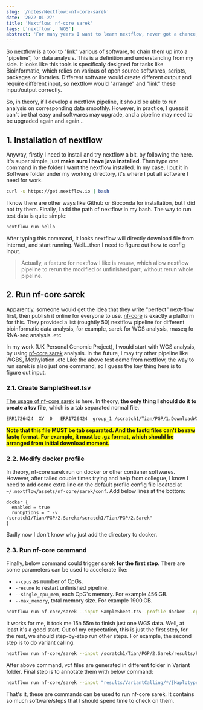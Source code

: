```yaml
---
slug: '/notes/Nextflow:-nf-core-sarek'
date: '2022-01-27'
title: 'Nextflow: nf-core sarek'
tags: ['nextflow', 'WGS']
abstract: 'For many years I want to learn nextflow, never got a chance, now it is time. My task it to run nf-core sarek on PGP-UK WGS/WES data. Also it is my first time try to call SNP information out of WGS data.'
---
```


So [nextflow](https://www.nextflow.io/) is a tool to "link" various of software, to chain them up into a "pipeline", for data analysis. This is a definition and understanding from my side. It looks like this tools is specificaly designed for tasks like Bioinformatic, which relies on various of open source softwares, scripts, packages or libraries. Different software would create different output and require different input, so nextflow would "arrange" and "link" these input/output correctly.

So, in theory, if I develop a nextflow pipeline, it should be able to run analysis on corresponding data smoothly. However, in practice, I guess it can't be that easy and softwares may upgrade, and a pipeline may need to be upgraded again and again...

## 1. Installation of nextflow

Anyway, firstly I need to install and try nextflow a bit, by following the here. It's super simple, just **make sure I have java installed**. Then type one command in the folder I want the nextflow installed. In my case, I put it in Software folder under my working directory, it's where I put all software I need for work.

```bash
curl -s https://get.nextflow.io | bash
```

I know there are other ways like Github or Bioconda for installation, but I did not try them. Finally, I add the path of nextflow in my bash. The way to run test data is quite simple:

```bash
nextflow run hello
```
After typing this command, it looks nextflow will directly download file from internet, and start running. Well...then I need to figure out how to config input.

> Actually, a feature for nextflow I like is `resume`, which allow nextflow pipeline to rerun the modified or unfinished part, without rerun whole pipeline.

## 2. Run nf-core sarek

Apparently, someone would get the idea that they write "perfect" next-flow first, then publish it online for everyone to use. [nf-core](https://nf-co.re/) is exactly a platform for this. They provided a list (roughtly 50) nextflow pipeline for different bioinformatic data analysis, for example, sarek for WGS analysis, rnaseq fo RNA-seq analysis .etc

In my work (UK Personal Genomic Project), I would start with WGS analysis, by using [nf-core sarek](https://nf-co.re/sarek) analysis. In the future, I may try other pipeline like WGBS, Methylation .etc Like the above test demo from nextflow, the way to run sarek is also just one command, so I guess the key thing here is to figure out input.

### 2.1. Create SampleSheet.tsv

[The usage of nf-core sarek](https://nf-co.re/sarek/2.7.1/usage) is here. In theory, **the only thing I should do it to create a tsv file**, which is a tab separated normal file.

```bash
ERR1726424  XY  0   ERR1726424  group_1 /scratch1/Tian/PGP/1.DownloadWGS/WGS/ERR1726424_1.fastq.gz  /scratch1/Tian/PGP/1.DownloadWGS/WGS/ERR1726424_2.fastq.gz
```

<b style="background-color: yellow">Note that this file MUST be tab separated. And the fastq files can't be raw fastq format. For example, it must be .gz format, which should be arranged from initial download moment.</b>

### 2.2. Modify docker profile

In theory, nf-core sarek run on docker or other contianer softwares. However, after tailed couple times trying and help from collegue, I know I need to add come extra line on the default profile config file located at `~/.nextflow/assets/nf-core/sarek/conf`. Add below lines at the bottom:

```
docker {
  enabled = true
  runOptions = " -v /scratch1/Tian/PGP/2.Sarek:/scratch1/Tian/PGP/2.Sarek"
}
```

Sadly now I don't know why just add the directory to docker.

### 2.3. Run nf-core command

Finally, below command could trigger sarek **for the first step**. There are some parameters can be used to accelerate like:

* `--cpus` as number of CpGs.
* `-resume` to restart unfinished pipeline.
* `--single_cpu_mem`, each CpG's memory. For example 456.GB. 
* `--max_memory`, total memory size. For example 1900.GB.

```bash
nextflow run nf-core/sarek --input SampleSheet.tsv -profile docker --cpus 30
```

It works for me, it took me 15h 55m to finish just one WGS data. Well, at least it's a good start. Out of my expectation, this is just the first step, for the rest, we should step-by-step run other steps. For example, the second step is to do variant calling.

```bash
nextflow run nf-core/sarek --input /scratch1/Tian/PGP/2.Sarek/results/Preprocessing/TSV/recalibrated.tsv -profile docker -resume --step variant_calling --cpus 30 --tools 'HaplotypeCaller,Manta,Strelka'
```

After above command, vcf files are generated in different folder in Variant folder. Final step is to annotate them with below command:

```bash
nextflow run nf-core/sarek --input "results/VariantCalling/*/{HaplotypeCaller,Manta,Strelka}/*.vcf.gz" -profile docker -resume --step annotate --tools merge --cpus 30
```

That's it, these are commands can be used to run nf-core sarek. It contains so much software/steps that I should spend time to check on them.